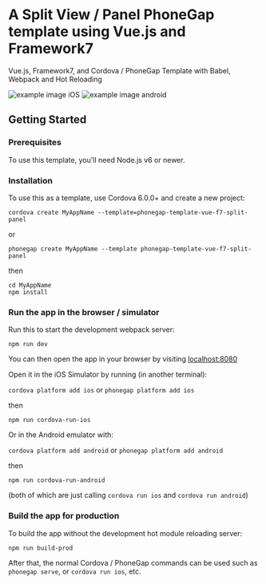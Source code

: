 # A Split View / Panel PhoneGap template using Vue.js and Framework7

Vue.js, Framework7, and Cordova / PhoneGap Template with Babel, Webpack and Hot Reloading

![example image iOS](https://github.com/phonegap/phonegap-template-vue-f7-split-panel/raw/master/example-split-iOS.png)
![example image android](https://github.com/phonegap/phonegap-template-vue-f7-split-panel/raw/master/example-split-android.png)

## Getting Started

### Prerequisites

To use this template, you'll need Node.js v6 or newer.

### Installation

To use this as a template, use Cordova 6.0.0+ and create a new project:

```
cordova create MyAppName --template=phonegap-template-vue-f7-split-panel
```

or

```
phonegap create MyAppName --template phonegap-template-vue-f7-split-panel
```

then

```
cd MyAppName
npm install
```

### Run the app in the browser / simulator

Run this to start the development webpack server:

```
npm run dev
```

You can then open the app in your browser by visiting [localhost:8080](http://localhost:8080)

Open it in the iOS Simulator by running (in another terminal):

`cordova platform add ios` or `phonegap platform add ios`

then

```
npm run cordova-run-ios
```

Or in the Android emulator with:

`cordova platform add android` or `phonegap platform add android`

then

```
npm run cordova-run-android
```

(both of which are just calling `cordova run ios` and `cordova run android`)


### Build the app for production

To build the app without the development hot module reloading server:

```
npm run build-prod
```

After that, the normal Cordova / PhoneGap commands can be used such as `phonegap serve`, or `cordova run ios`, etc.

